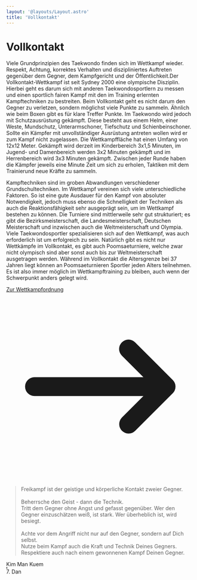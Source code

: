 ```yaml
---
layout: '@layouts/Layout.astro'
title: 'Vollkontakt'
---
```


# Vollkontakt

Viele Grundprinzipien des Taekwondo finden sich im Wettkampf wieder. Respekt, Achtung, korrektes Verhalten und diszipliniertes Auftreten gegenüber dem Gegner, dem Kampfgericht und der Öffentlichkeit.Der Vollkontakt-Wettkampf ist seit Sydney 2000 eine olympische Disziplin. Hierbei geht es darum sich mit anderen Taekwondosportlern zu messen und einen sportlich fairen Kampf mit den im Training erlernten Kampftechniken zu bestreiten. Beim Vollkontakt geht es nicht darum den Gegner zu verletzen, sondern möglichst viele Punkte zu sammeln. Ähnlich wie beim Boxen gibt es für klare Treffer Punkte. Im Taekwondo wird jedoch mit Schutzausrüstung gekämpft. Diese besteht aus einem Helm, einer Weste, Mundschutz, Unterarmschoner, Tiefschutz und Schienbeinschoner. Sollte ein Kämpfer mit unvollständiger Ausrüstung antreten wollen wird er zum Kampf nicht zugelassen. Die Wettkampffläche hat einen Umfang von 12x12 Meter. Gekämpft wird derzeit im Kinderbereich 3x1,5 Minuten, im Jugend- und Damenbereich werden 3x2 Minuten gekämpft und im Herrenbereich wird 3x3 Minuten gekämpft. Zwischen jeder Runde haben die Kämpfer jeweils eine Minute Zeit um sich zu erholen, Taktiken mit dem Trainierund neue Kräfte zu sammeln.

Kampftechniken sind im groben Abwandlungen verschiedener Grundschultechniken. Im Wettkampf vereinen sich viele unterschiedliche Faktoren. So ist eine gute Ausdauer für den Kampf von absoluter Notwendigkeit, jedoch muss ebenso die Schnelligkeit der Techniken als auch die Reaktionsfähigkeit sehr ausgeprägt sein, um im Wettkampf bestehen zu können. Die Turniere sind mittlerweile sehr gut strukturiert; es gibt die Bezirksmeisterschaft, die Landesmeisterschaft, Deutschen Meisterschaft und inzwischen auch die Weltmeisterschaft und Olympia. Viele Taekwondosportler spezialisieren sich auf den Wettkampf, was auch erforderlich ist um erfolgreich zu sein. Natürlich gibt es nicht nur Wettkämpfe im Vollkontakt, es gibt auch Poomsaeturniere, welche zwar nicht olympisch sind aber sonst auch bis zur Weltmeisterschaft ausgetragen werden. Während im Vollkontakt die Altersgrenze bei 37 Jahren liegt können an Poomsaeturnieren Sportler jeden Alters teilnehmen. Es ist also immer möglich im Wettkampftraining zu bleiben, auch wenn der Schwerpunkt anders gelegt wird.

<p class="text-gray-500 dark:text-gray-400">
    <a href="#" class="inline-flex items-center font-medium text-blue-500 dark:text-blue-400 hover:underline">
        Zur Wettkampfordnung
        <svg aria-hidden="true" class="w-5 h-5 ml-1" fill="currentColor" viewBox="0 0 20 20" xmlns="http://www.w3.org/2000/svg"><path fill-rule="evenodd" d="M12.293 5.293a1 1 0 011.414 0l4 4a1 1 0 010 1.414l-4 4a1 1 0 01-1.414-1.414L14.586 11H3a1 1 0 110-2h11.586l-2.293-2.293a1 1 0 010-1.414z" clip-rule="evenodd"></path></svg>
    </a>
</p>

<!-- https://tailwindui.com/components/marketing/sections/testimonials -->
<section class="not-prose relative isolate overflow-hidden max-w-2xl lg:max-w-4xl mx-auto bg-white py-12 sm:py-16 px-6 lg:px-8 mb-1">
    <div class="absolute inset-0 -z-10 bg-[radial-gradient(45rem_50rem_at_top,theme(colors.indigo.100),white)] opacity-20"></div>
    <div class="absolute inset-y-0 right-1/2 -z-10 mr-16 w-[200%] origin-bottom-left skew-x-[-30deg] bg-white shadow-xl shadow-indigo-600/10 ring-1 ring-indigo-50 sm:mr-28 lg:mr-0 xl:mr-16 xl:origin-center"></div>
    <div class="mx-auto max-w-2xl lg:max-w-4xl">
        <blockquote class="text-center font-semibold leading-8 text-gray-900 text-md sm:text-lg md:text-xl sm:leading-9">
            <p class="text-center">Freikampf ist der geistige und körperliche Kontakt zweier Gegner.<br>
                <br>
                Beherrsche den Geist - dann die Technik.<br>
                Tritt dem Gegner ohne Angst und gefasst gegenüber. Wer den Gegner einzuschätzen weiß, ist stark. Wer überheblich ist, wird besiegt.<br>
                <br>
                Achte vor dem Angriff nicht nur auf den Gegner, sondern auf Dich selbst.<br>
                Nutze beim Kampf auch die Kraft und Technik Deines Gegners.<br>
                Respektiere auch nach einem gewonnenen Kampf Deinen Gegner.
            </p>
        </blockquote>
        <div class="mt-4 flex items-center justify-center space-x-3 text-sm sm:text-base">
            <div class="font-semibold text-gray-900">
                Kim Man Kuem
            </div>
            <svg viewBox="0 0 2 2" width="3" height="3" aria-hidden="true" class="fill-gray-900"><circle cx="1" cy="1" r="1" /></svg>
            <div class="text-gray-600">7. Dan</div>
        </div>
    </div>
</section>
